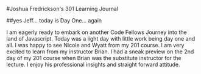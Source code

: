 #Joshua Fredrickson's 301 Learning Journal

##yes Jeff... today is Day One... again

I am eagerly ready to embark on another Code Fellows Journey into the land of Javascript.  Today was a light day with little work being day one and all.  I was happy to see Nicole and Wyatt from my 201 course.  I am very excited to learn from my instructor Brian.  I had a sneak preview on the 2nd day of my 201 course when Brian was the substitute instructor for the lecture.  I enjoy his professional insights and straight forward attitude.